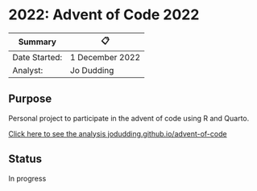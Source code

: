 # 2022: Advent of Code 2022

Summary       | :clipboard:
--------------|---------------------
Date Started: | 1 December 2022
Analyst: | Jo Dudding

## Purpose

Personal project to participate in the advent of code using R and Quarto. 

[Click here to see the analysis jodudding.github.io/advent-of-code](https://jodudding.github.io/advent-of-code/)

## Status

In progress






